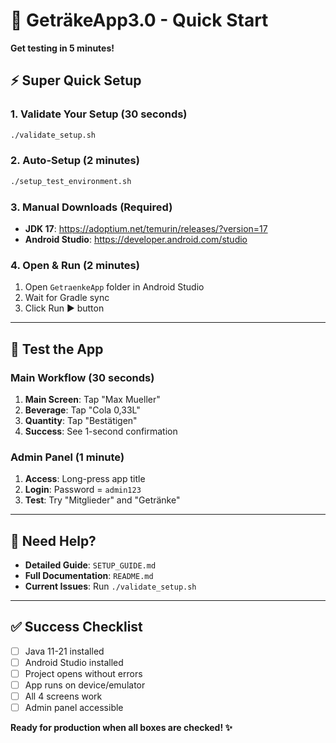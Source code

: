 # 🚀 GeträkeApp3.0 - Quick Start

**Get testing in 5 minutes!**

## ⚡ Super Quick Setup

### 1. Validate Your Setup (30 seconds)
```bash
./validate_setup.sh
```

### 2. Auto-Setup (2 minutes)
```bash
./setup_test_environment.sh
```

### 3. Manual Downloads (Required)
- **JDK 17**: https://adoptium.net/temurin/releases/?version=17
- **Android Studio**: https://developer.android.com/studio

### 4. Open & Run (2 minutes)
1. Open `GetraenkeApp` folder in Android Studio
2. Wait for Gradle sync
3. Click Run ▶️ button

---

## 🎯 Test the App

### Main Workflow (30 seconds)
1. **Main Screen**: Tap "Max Mueller"
2. **Beverage**: Tap "Cola 0,33L" 
3. **Quantity**: Tap "Bestätigen"
4. **Success**: See 1-second confirmation

### Admin Panel (1 minute)
1. **Access**: Long-press app title
2. **Login**: Password = `admin123`
3. **Test**: Try "Mitglieder" and "Getränke"

---

## 🔧 Need Help?

- **Detailed Guide**: `SETUP_GUIDE.md`
- **Full Documentation**: `README.md`
- **Current Issues**: Run `./validate_setup.sh`

---

## ✅ Success Checklist

- [ ] Java 11-21 installed
- [ ] Android Studio installed
- [ ] Project opens without errors
- [ ] App runs on device/emulator
- [ ] All 4 screens work
- [ ] Admin panel accessible

**Ready for production when all boxes are checked! ✨**